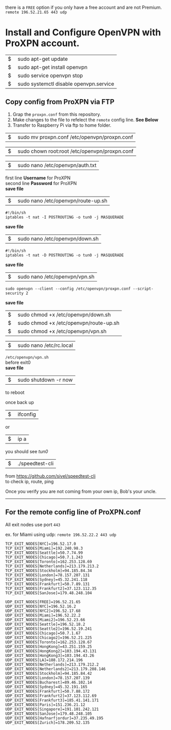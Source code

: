 there is a `FREE` option if you only have a free account and are not Premium.
`remote 196.52.21.65 443 udp`

# Install and Configure OpenVPN with ProXPN account.

<table width="290" border="0" cellpadding="0" cellspacing="0">
  <tr>
    <td width="15">$</td>
    <td>sudo apt-get update</td>
  </tr>
  <tr>
    <td>$</td>
    <td>sudo apt-get install openvpn</td>
  </tr>
  <tr>
    <td>$</td>
    <td>sudo service openvpn stop</td>
  </tr>
  <tr>
    <td>$</td>
    <td>sudo systemctl disable openvpn.service</td>
  </tr>
</table>

## Copy config from ProXPN via FTP
  1. Grap the `proxpn.conf` from this repository.
  2. Make changes to the file to refelect the `remote` config line. **See Below**
  3. Transfer to Raspberry Pi via ftp to home folder.
  
<table width="505" border="0">
  <tr>
    <td width="15">$</td>
    <td>sudo mv proxpn.conf /etc/openvpn/proxpn.conf</td>
  </tr>
</table>

<table width="355">
    <tr>
      <td width="15">$</td>
      <td>sudo chown root:root /etc/openvpn/proxpn.conf</td>
    </tr>
</table>

<table width="235" border="0">
  <tr>
    <td width="15">$</td>
    <td>sudo nano /etc/openvpn/auth.txt</td>
  </tr>
</table>

first line **Username** for ProXPN  
second line **Password** for ProXPN  
**save file**

<table width="255" border="0">
  <tr>
    <td width="15">$</td>
    <td>sudo nano /etc/openvpn/route-up.sh</td>
  </tr>
</table>

	#!/bin/sh
	iptables -t nat -I POSTROUTING -o tun0 -j MASQUERADE
**save file**

<table width="240" border="0">
  <tr>
    <td width="15">$</td>
    <td>sudo nano /etc/openvpn/down.sh</td>
  </tr>
</table>

	#!/bin/sh
	iptables -t nat -D POSTROUTING -o tun0 -j MASQUERADE
**save file**

<table width="225" border="0">
  <tr>
    <td width="15">$</td>
    <td>sudo nano /etc/openvpn/vpn.sh</td>
  </tr>
</table>

`sudo openvpn --client --config /etc/openvpn/proxpn.conf --script-security 2`  
  
**save file**

<table width="290" border="0">
  <tr>
    <td width="15">$</td>
    <td>sudo chmod +x /etc/openvpn/down.sh</td>
  </tr>
  <tr>
    <td>$</td>
    <td>sudo chmod +x /etc/openvpn/route-up.sh</td>
  </tr>
  <tr>
    <td>$</td>
    <td>sudo chmod +x /etc/openvpn/vpn.sh</td>
  </tr>
</table>

<table width="170" border="0">
  <tr>
    <td width="15">$</td>
    <td>sudo nano /etc/rc.local</td>
  </tr>
</table>

`/etc/openvpn/vpn.sh`  
  before exit0  
**save file**

<table width="170" border="0">
  <tr>
    <td width="15">$</td>
    <td>sudo shutdown -r now</td>
  </tr>
</table>

to reboot  
  
once back up  

<table width="60" border="0">
  <tr>
    <td width="15">$</td>
    <td>ifconfig</td>
  </tr>
</table>
  
or  
  
<table width="60" border="0">
  <tr>
    <td width="15">$</td>
    <td>ip a</td>
  </tr>  
</table>
  
you should see *tun0*  
  
<table width="115" border="0">
  <tr>
    <td width="15">$</td>
    <td>./speedtest-cli</td>
  </tr>
</table>
  
from <a href="https://github.com/sivel/speedtest-cli" target="new">https://github.com/sivel/speedtest-cli</a><br />
to check ip, route, ping  
  
Once you verify you are not coming from your own ip, Bob's your uncle.  
  
- - -
 
## For the remote config line of ProXPN.conf
All exit nodes use port `443`

ex. for Miami using udp:
  `remote 196.52.22.2 443 udp`

    TCP_EXIT_NODES[NYC]=196.52.17.0
    TCP_EXIT_NODES[Miami]=192.240.98.3
    TCP_EXIT_NODES[Seattle]=50.7.74.99
    TCP_EXIT_NODES[Chicago]=50.7.1.243
    TCP_EXIT_NODES[Toronto]=162.253.128.69
    TCP_EXIT_NODES[Netherlands]=213.179.213.2
    TCP_EXIT_NODES[Stockholm]=94.185.84.34
    TCP_EXIT_NODES[London]=78.157.207.131
    TCP_EXIT_NODES[Sydney]=45.32.241.118
    TCP_EXIT_NODES[Frankfurt]=50.7.89.131
    TCP_EXIT_NODES[Frankfurt2]=37.123.112.35
    TCP_EXIT_NODES[SanJose]=179.48.248.104
   
    UDP_EXIT_NODES[FREE]=196.52.21.65
    UDP_EXIT_NODES[NYC]=196.52.16.2
    UDP_EXIT_NODES[NYC2]=196.52.17.68
    UDP_EXIT_NODES[Miami]=196.52.22.2
    UDP_EXIT_NODES[Miami2]=196.52.23.66
    UDP_EXIT_NODES[Seattle]=196.52.18.2
    UDP_EXIT_NODES[Seattle2]=196.52.19.241
    UDP_EXIT_NODES[Chicago]=50.7.1.67
    UDP_EXIT_NODES[Chicago2]=196.52.21.225
    UDP_EXIT_NODES[Toronto]=162.253.128.67
    UDP_EXIT_NODES[HongKong]=43.251.159.25
    UDP_EXIT_NODES[HongKong2]=103.194.43.131
    UDP_EXIT_NODES[HongKong3]=103.194.43.26
    UDP_EXIT_NODES[LA]=188.172.214.196
    UDP_EXIT_NODES[Netherlands]=213.179.212.2
    UDP_EXIT_NODES[Netherlands2]=213.179.208.146
    UDP_EXIT_NODES[Stockholm]=94.185.84.42
    UDP_EXIT_NODES[London]=78.157.207.139
    UDP_EXIT_NODES[Bucharest]=89.46.102.14
    UDP_EXIT_NODES[Sydney]=45.32.191.165
    UDP_EXIT_NODES[Frankfurt]=50.7.88.172
    UDP_EXIT_NODES[Frankfurt2]=37.123.112.69
    UDP_EXIT_NODES[Frankfurt3]=185.41.141.171
    UDP_EXIT_NODES[Paris]=151.236.21.12
    UDP_EXIT_NODES[Singapore]=191.101.242.121
    UDP_EXIT_NODES[SanJose]=179.48.248.105
    UDP_EXIT_NODES[Hafnarfjordur]=37.235.49.195
    UDP_EXIT_NODES[Zurich]=178.209.52.135
